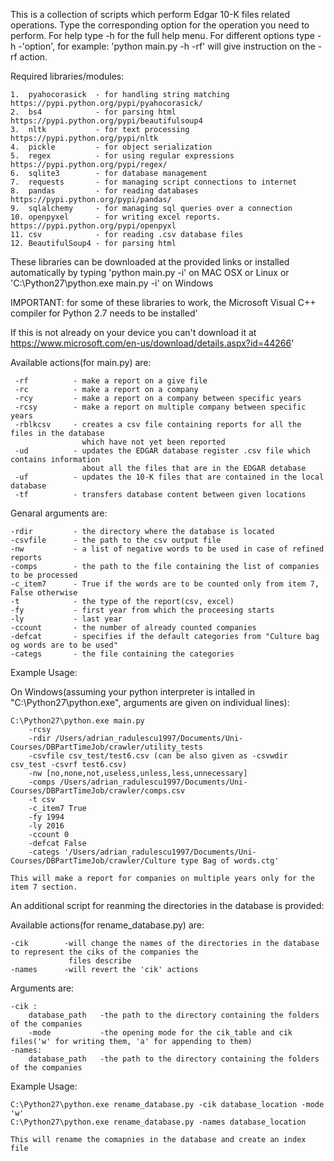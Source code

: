 
This is a collection of scripts which perform Edgar 10-K files related operations.
Type the corresponding option for the operation you need to perform.
For help type -h for the full help menu.
For different options type -h -'option', for example: 'python main.py -h -rf' will give instruction on the -rf action.


Required libraries/modules:

    1.  pyahocorasick  - for handling string matching                    https://pypi.python.org/pypi/pyahocorasick/
    2.  bs4            - for parsing html                                https://pypi.python.org/pypi/beautifulsoup4
    3.  nltk           - for text processing                             https://pypi.python.org/pypi/nltk
    4.  pickle         - for object serialization                        
    5.  regex          - for using regular expressions                   https://pypi.python.org/pypi/regex/
    6.  sqlite3        - for database management
    7.  requests       - for managing script connections to internet
    8.  pandas         - for reading databases                           https://pypi.python.org/pypi/pandas/
    9.  sqlalchemy     - for managing sql queries over a connection
    10. openpyxel      - for writing excel reports.                      https://pypi.python.org/pypi/openpyxl
    11. csv            - for reading .csv database files
    12. BeautifulSoup4 - for parsing html

These libraries can be downloaded at the provided links or installed automatically by typing
    'python main.py -i' on MAC OSX or Linux or
    'C:\Python27\python.exe main.py -i' on Windows

IMPORTANT: for some of these libraries to work, the Microsoft Visual C++ compiler for Python 2.7 needs to be installed'

If this is not already on your device you can't download it at https://www.microsoft.com/en-us/download/details.aspx?id=44266'


Available actions(for main.py) are:

     -rf          - make a report on a give file
     -rc          - make a report on a company
     -rcy         - make a report on a company between specific years
     -rcsy        - make a report on multiple company between specific years
     -rblkcsv     - creates a csv file containing reports for all the files in the database 
                    which have not yet been reported
     -ud          - updates the EDGAR database register .csv file which contains information 
                    about all the files that are in the EDGAR detabase
     -uf          - updates the 10-K files that are contained in the local database
     -tf          - transfers database content between given locations

Genaral arguments are:
    
    -rdir         - the directory where the database is located
    -csvfile      - the path to the csv output file
    -nw           - a list of negative words to be used in case of refined reports
    -comps        - the path to the file containing the list of companies to be processed
    -c_item7      - True if the words are to be counted only from item 7, False otherwise
    -t            - the type of the report(csv, excel)
    -fy           - first year from which the proceesing starts
    -ly           - last year
    -ccount       - the number of already counted companies
    -defcat       - specifies if the default categories from "Culture bag og words are to be used"
    -categs       - the file containing the categories

Example Usage:

On Windows(assuming your python interpreter is intalled in "C:\Python27\python.exe", arguments are given on individual lines):

    C:\Python27\python.exe main.py 
        -rcsy 
        -rdir /Users/adrian_radulescu1997/Documents/Uni-Courses/DBPartTimeJob/crawler/utility_tests  
        -csvfile csv_test/test6.csv (can be also given as -csvwdir csv_test -csvrf test6.csv)
        -nw [no,none,not,useless,unless,less,unnecessary] 
        -comps /Users/adrian_radulescu1997/Documents/Uni-Courses/DBPartTimeJob/crawler/comps.csv  
        -t csv 
        -c_item7 True
        -fy 1994 
        -ly 2016 
        -ccount 0 
        -defcat False 
        -categs '/Users/adrian_radulescu1997/Documents/Uni-Courses/DBPartTimeJob/crawler/Culture type Bag of words.ctg'
    
    This will make a report for companies on multiple years only for the item 7 section.

An additional script for reanming the directories in the database is provided:

Available actions(for rename_database.py) are:

    -cik        -will change the names of the directories in the database to represent the ciks of the companies the 
                 files describe
    -names      -will revert the 'cik' actions 
    
Arguments are:
    
    -cik :
        database_path   -the path to the directory containing the folders of the companies
        -mode           -the opening mode for the cik_table and cik files('w' for writing them, 'a' for appending to them)
    -names:
        database_path   -the path to the directory containing the folders of the companies
    
    
Example Usage:

    C:\Python27\python.exe rename_database.py -cik database_location -mode 'w'
    C:\Python27\python.exe rename_database.py -names database_location
    
    This will rename the comapnies in the database and create an index file 




